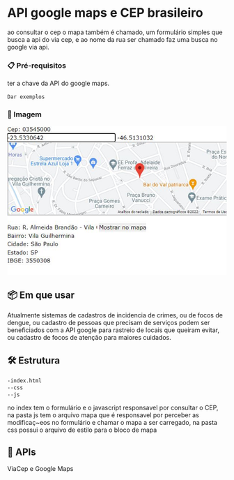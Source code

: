 # API google maps e CEP brasileiro

ao consultar o cep o mapa também é chamado, um formulário simples que busca a api do via cep, e ao nome da rua ser chamado faz uma busca no google via api.



### 📋 Pré-requisitos

ter a chave da API do google maps.

```
Dar exemplos
```

### 🔧 Imagem

![API maps](https://github.com/FaustinoPsy/API-CEP-API-MAPAS/blob/main/img/cep.JPG)

## 📦 Em que usar

Atualmente sistemas de cadastros de incidencia de crimes, ou de focos de dengue, ou cadastro de pessoas que precisam de serviços podem ser beneficiados com a API google para rastreio de locais que queiram evitar, ou cadastro de focos de atenção para maiores cuidados.

## 🛠️ Estrutura
```
-index.html
--css
--js
```
no index tem o formulário e o javascript responsavel por consultar o CEP, na pasta js tem o arquivo mapa que é responsavel por perceber as modificaç~eos no formulário e chamar o mapa a ser carregado, na pasta css possui o arquivo de estilo para o bloco de mapa

## 📌 APIs
ViaCep e Google Maps


